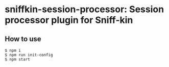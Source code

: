 # sniffkin-session-processor: Session processor plugin for Sniff-kin

## How to use

```
$ npm i
$ npm run init-config
$ npm start
```

